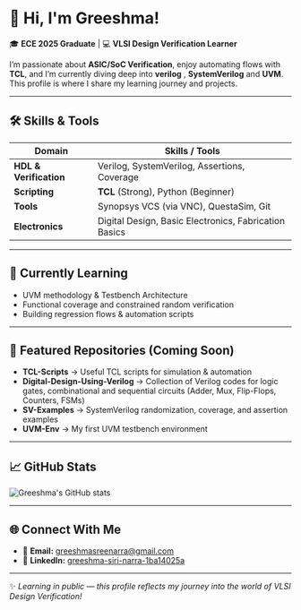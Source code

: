 # 👋 Hi, I'm Greeshma!

🎓 **ECE 2025 Graduate** | 💻 **VLSI Design Verification Learner**

I’m passionate about **ASIC/SoC Verification**, enjoy automating flows with **TCL**, and I’m currently diving deep into **verilog** , **SystemVerilog** and **UVM**.  
This profile is where I share my learning journey and projects.

---

## 🛠️ Skills & Tools

| **Domain**             | **Skills / Tools**                                    |
|------------------------|-------------------------------------------------------|
| **HDL & Verification** | Verilog, SystemVerilog, Assertions, Coverage          |
| **Scripting**          | **TCL** (Strong), Python (Beginner)                   |
| **Tools**              | Synopsys VCS (via VNC), QuestaSim, Git                |
| **Electronics**        | Digital Design, Basic Electronics, Fabrication Basics |

---

## 🌱 Currently Learning

- UVM methodology & Testbench Architecture  
- Functional coverage and constrained random verification  
- Building regression flows & automation scripts  

---

## 📂 Featured Repositories (Coming Soon)

- **TCL-Scripts** → Useful TCL scripts for simulation & automation
- **Digital-Design-Using-Verilog** → Collection of Verilog codes for logic gates, combinational and sequential circuits (Adder, Mux, Flip-Flops, Counters, FSMs) 
- **SV-Examples** → SystemVerilog randomization, coverage, and assertion examples  
- **UVM-Env** → My first UVM testbench environment  

---

## 📈 GitHub Stats

![Greeshma's GitHub stats](https://github-readme-stats.vercel.app/api?username=Greeshma-Siri&show_icons=true&theme=radical)

---

## 🌐 Connect With Me

- 📧 **Email:** [greeshmasreenarra@gmail.com](mailto:greeshmasreenarra@gmail.com)  
- 💼 **LinkedIn:** [greeshma-siri-narra-1ba14025a](https://www.linkedin.com/in/greeshma-siri-narra-1ba14025a)  

---

✨ *Learning in public — this profile reflects my journey into the world of VLSI Design Verification!*
